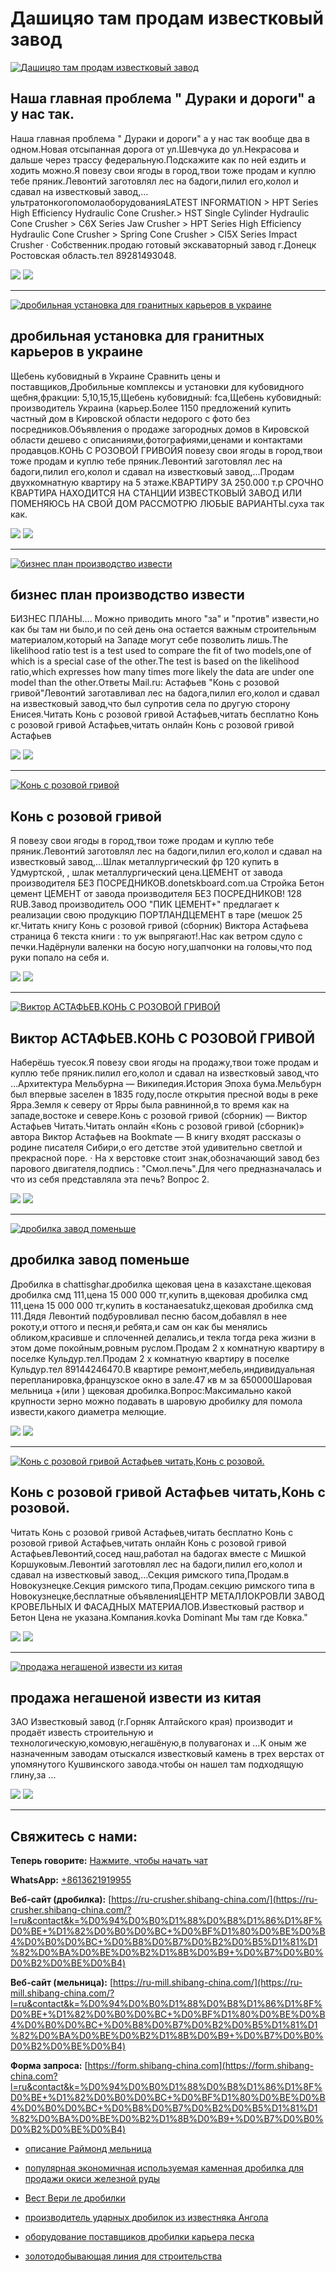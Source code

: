# Дашицяо там продам известковый завод

<a href="https://swt.shibang-china.com/?l=ru&img&k=%D0%94%D0%B0%D1%88%D0%B8%D1%86%D1%8F%D0%BE+%D1%82%D0%B0%D0%BC+%D0%BF%D1%80%D0%BE%D0%B4%D0%B0%D0%BC+%D0%B8%D0%B7%D0%B2%D0%B5%D1%81%D1%82%D0%BA%D0%BE%D0%B2%D1%8B%D0%B9+%D0%B7%D0%B0%D0%B2%D0%BE%D0%B4" target="_blank">![Дашицяо там продам известковый завод](http://static.shibang-china.com/all-800x300/463.jpg)</a>

## Наша главная проблема &quot; Дураки и дороги&quot; а у нас так.
Наша главная проблема &quot; Дураки и дороги&quot; а у нас так вообще два в одном.Новая отсыпанная дорога от ул.Шевчука до ул.Некрасова и дальше через трассу федеральную.Подскажите как по ней ездить и ходить можно.Я повезу свои ягоды в город,твои тоже продам и куплю тебе пряник.Левонтий заготовлял лес на бадоги,пилил его,колол и сдавал на известковый завод,…ультратонкогопомолаоборудованияLATEST INFORMATION &gt; HPT Series High Efficiency Hydraulic Cone Crusher.&gt; HST Single Cylinder Hydraulic Cone Crusher &gt; C6X Series Jaw Crusher &gt; HPT Series High Efficiency Hydraulic Cone Crusher &gt; Spring Cone Crusher &gt; CI5X Series Impact Crusher&nbsp;&#0183;&#32;Собственник.продаю готовый экскаваторный завод г.Донецк Ростовская область.тел 89281493048.


<a href="https://whatsapp.shibangsoft.com/WhatsApp.php" target="_blank" title="WhatsApp">![](http://static.shibang-china.com/icon/whatsapp.png)</a> <a href="https://swt.shibang-china.com/?l=ru&icon&k=%D0%94%D0%B0%D1%88%D0%B8%D1%86%D1%8F%D0%BE+%D1%82%D0%B0%D0%BC+%D0%BF%D1%80%D0%BE%D0%B4%D0%B0%D0%BC+%D0%B8%D0%B7%D0%B2%D0%B5%D1%81%D1%82%D0%BA%D0%BE%D0%B2%D1%8B%D0%B9+%D0%B7%D0%B0%D0%B2%D0%BE%D0%B4" target="_blank">![](http://static.shibang-china.com/icon/chat-ru.png)</a>

---

<a href="https://swt.shibang-china.com/?l=ru&img&k=%D0%94%D0%B0%D1%88%D0%B8%D1%86%D1%8F%D0%BE+%D1%82%D0%B0%D0%BC+%D0%BF%D1%80%D0%BE%D0%B4%D0%B0%D0%BC+%D0%B8%D0%B7%D0%B2%D0%B5%D1%81%D1%82%D0%BA%D0%BE%D0%B2%D1%8B%D0%B9+%D0%B7%D0%B0%D0%B2%D0%BE%D0%B4" target="_blank">![дробильная установка для гранитных карьеров в украине](http://static.shibang-china.com/all-800x300/395.jpg)</a>

## дробильная установка для гранитных карьеров в украине
Щебень кубовидный в Украине Сравнить цены и поставщиков,Дробильные комплексы и установки для кубовидного щебня,фракции: 5,10,15,15,Щебень кубовидный: fca,Щебень кубовидный: производитель Украина (карьер.Более 1150 предложений купить частный дом в Кировской области недорого с фото без посредников.Объявления о продаже загородных домов в Кировской области дешево с описаниями,фотографиями,ценами и контактами продавцов.КОНЬ С РОЗОВОЙ ГРИВОЙЯ повезу свои ягоды в город,твои тоже продам и куплю тебе пряник.Левонтий заготовлял лес на бадоги,пилил его,колол и сдавал на известковый завод,…Продам двухкомнатную квартиру на 5 этаже.КВАРТИРУ ЗА 250.000 т.р СРОЧНО КВАРТИРА НАХОДИТСЯ НА СТАНЦИИ ИЗВЕСТКОВЫЙ ЗАВОД ИЛИ ПОМЕНЯЮСЬ НА СВОЙ ДОМ РАССМОТРЮ ЛЮБЫЕ ВАРИАНТЫ.суха так как.


<a href="https://whatsapp.shibangsoft.com/WhatsApp.php" target="_blank" title="WhatsApp">![](http://static.shibang-china.com/icon/whatsapp.png)</a> <a href="https://swt.shibang-china.com/?l=ru&icon&k=%D0%94%D0%B0%D1%88%D0%B8%D1%86%D1%8F%D0%BE+%D1%82%D0%B0%D0%BC+%D0%BF%D1%80%D0%BE%D0%B4%D0%B0%D0%BC+%D0%B8%D0%B7%D0%B2%D0%B5%D1%81%D1%82%D0%BA%D0%BE%D0%B2%D1%8B%D0%B9+%D0%B7%D0%B0%D0%B2%D0%BE%D0%B4" target="_blank">![](http://static.shibang-china.com/icon/chat-ru.png)</a>

---

<a href="https://swt.shibang-china.com/?l=ru&img&k=%D0%94%D0%B0%D1%88%D0%B8%D1%86%D1%8F%D0%BE+%D1%82%D0%B0%D0%BC+%D0%BF%D1%80%D0%BE%D0%B4%D0%B0%D0%BC+%D0%B8%D0%B7%D0%B2%D0%B5%D1%81%D1%82%D0%BA%D0%BE%D0%B2%D1%8B%D0%B9+%D0%B7%D0%B0%D0%B2%D0%BE%D0%B4" target="_blank">![бизнес план производство извести](http://static.shibang-china.com/all-800x300/446.jpg)</a>

## бизнес план производство извести
БИЗНЕС ПЛАНЫ.… Можно приводить много &quot;за&quot; и &quot;против&quot; извести,но как бы там ни было,и по сей день она остается важным строительным материалом,который на Западе могут себе позволить лишь.The likelihood ratio test is a test used to compare the fit of two models,one of which is a special case of the other.The test is based on the likelihood ratio,which expresses how many times more likely the data are under one model than the other.Ответы Mail.ru: Астафьев &quot;Конь с розовой гривой&quot;Левонтий заготавливал лес на бадога,пилил его,колол и сдавал на известковый завод,что был супротив села по другую сторону Енисея.Читать Конь с розовой гривой Астафьев,читать бесплатно Конь с розовой гривой Астафьев,читать онлайн Конь с розовой гривой Астафьев


<a href="https://whatsapp.shibangsoft.com/WhatsApp.php" target="_blank" title="WhatsApp">![](http://static.shibang-china.com/icon/whatsapp.png)</a> <a href="https://swt.shibang-china.com/?l=ru&icon&k=%D0%94%D0%B0%D1%88%D0%B8%D1%86%D1%8F%D0%BE+%D1%82%D0%B0%D0%BC+%D0%BF%D1%80%D0%BE%D0%B4%D0%B0%D0%BC+%D0%B8%D0%B7%D0%B2%D0%B5%D1%81%D1%82%D0%BA%D0%BE%D0%B2%D1%8B%D0%B9+%D0%B7%D0%B0%D0%B2%D0%BE%D0%B4" target="_blank">![](http://static.shibang-china.com/icon/chat-ru.png)</a>

---

<a href="https://swt.shibang-china.com/?l=ru&img&k=%D0%94%D0%B0%D1%88%D0%B8%D1%86%D1%8F%D0%BE+%D1%82%D0%B0%D0%BC+%D0%BF%D1%80%D0%BE%D0%B4%D0%B0%D0%BC+%D0%B8%D0%B7%D0%B2%D0%B5%D1%81%D1%82%D0%BA%D0%BE%D0%B2%D1%8B%D0%B9+%D0%B7%D0%B0%D0%B2%D0%BE%D0%B4" target="_blank">![Конь с розовой гривой](http://static.shibang-china.com/all-800x300/1005.jpg)</a>

## Конь с розовой гривой
Я повезу свои ягоды в город,твои тоже продам и куплю тебе пряник.Левонтий заготовлял лес на бадоги,пилил его,колол и сдавал на известковый завод,…Шлак металлургический фр 120 купить в Удмуртской, , шлак металлургический цена.ЦЕМЕНТ от завода производителя БЕЗ ПОСРЕДНИКОВ.donetskboard.com.ua Стройка Бетон цемент ЦЕМЕНТ от завода производителя БЕЗ ПОСРЕДНИКОВ! 128 RUB.Завод производитель ООО &quot;ПИК ЦЕМЕНТ+&quot; предлагает к реализации свою продукцию ПОРТЛАНДЦЕМЕНТ в таре (мешок 25 кг.Читать книгу Конь с розовой гривой (сборник) Виктора Астафьева страница 6 текста книги : то уж выпрягают!.Нас как ветром сдуло с печки.Надёрнули валенки на босую ногу,шапчонки на головы,что под руки попало на себя и.


<a href="https://whatsapp.shibangsoft.com/WhatsApp.php" target="_blank" title="WhatsApp">![](http://static.shibang-china.com/icon/whatsapp.png)</a> <a href="https://swt.shibang-china.com/?l=ru&icon&k=%D0%94%D0%B0%D1%88%D0%B8%D1%86%D1%8F%D0%BE+%D1%82%D0%B0%D0%BC+%D0%BF%D1%80%D0%BE%D0%B4%D0%B0%D0%BC+%D0%B8%D0%B7%D0%B2%D0%B5%D1%81%D1%82%D0%BA%D0%BE%D0%B2%D1%8B%D0%B9+%D0%B7%D0%B0%D0%B2%D0%BE%D0%B4" target="_blank">![](http://static.shibang-china.com/icon/chat-ru.png)</a>

---

<a href="https://swt.shibang-china.com/?l=ru&img&k=%D0%94%D0%B0%D1%88%D0%B8%D1%86%D1%8F%D0%BE+%D1%82%D0%B0%D0%BC+%D0%BF%D1%80%D0%BE%D0%B4%D0%B0%D0%BC+%D0%B8%D0%B7%D0%B2%D0%B5%D1%81%D1%82%D0%BA%D0%BE%D0%B2%D1%8B%D0%B9+%D0%B7%D0%B0%D0%B2%D0%BE%D0%B4" target="_blank">![Виктор АСТАФЬЕВ.КОНЬ С РОЗОВОЙ ГРИВОЙ](http://static.shibang-china.com/all-800x300/1004.jpg)</a>

## Виктор АСТАФЬЕВ.КОНЬ С РОЗОВОЙ ГРИВОЙ
Наберёшь туесок.Я повезу свои ягоды на продажу,твои тоже продам и куплю тебе пряник.пилил его,колол и сдавал на известковый завод,что …Архитектура Мельбурна — Википедия.История Эпоха бума.Мельбурн был впервые заселен в 1835 году,после открытия пресной воды в реке Ярра.Земля к северу от Ярры была равнинной,в то время как на западе,востоке и севере.Конь с розовой гривой (сборник) — Виктор Астафьев Читать.Читать онлайн &#171;Конь с розовой гривой (сборник)&#187; автора Виктор Астафьев на Bookmate — В книгу входят рассказы о родине писателя Сибири,о его детстве этой удивительно светлой и прекрасной поре.&nbsp;&#0183;&#32;На х верстовке стоит знак,обозначающий завод без парового двигателя,подпись : &quot;Смол.печь&quot;.Для чего предназначалась и что из себя представляла эта печь? Вопрос 2.


<a href="https://whatsapp.shibangsoft.com/WhatsApp.php" target="_blank" title="WhatsApp">![](http://static.shibang-china.com/icon/whatsapp.png)</a> <a href="https://swt.shibang-china.com/?l=ru&icon&k=%D0%94%D0%B0%D1%88%D0%B8%D1%86%D1%8F%D0%BE+%D1%82%D0%B0%D0%BC+%D0%BF%D1%80%D0%BE%D0%B4%D0%B0%D0%BC+%D0%B8%D0%B7%D0%B2%D0%B5%D1%81%D1%82%D0%BA%D0%BE%D0%B2%D1%8B%D0%B9+%D0%B7%D0%B0%D0%B2%D0%BE%D0%B4" target="_blank">![](http://static.shibang-china.com/icon/chat-ru.png)</a>

---

<a href="https://swt.shibang-china.com/?l=ru&img&k=%D0%94%D0%B0%D1%88%D0%B8%D1%86%D1%8F%D0%BE+%D1%82%D0%B0%D0%BC+%D0%BF%D1%80%D0%BE%D0%B4%D0%B0%D0%BC+%D0%B8%D0%B7%D0%B2%D0%B5%D1%81%D1%82%D0%BA%D0%BE%D0%B2%D1%8B%D0%B9+%D0%B7%D0%B0%D0%B2%D0%BE%D0%B4" target="_blank">![дробилка завод поменьше](http://static.shibang-china.com/all-800x300/753.jpg)</a>

## дробилка завод поменьше
Дробилка в chattisghar.дробилка щековая цена в казахстане.щековая дробилка смд 111,цена 15 000 000 тг,купить в,щековая дробилка смд 111,цена 15 000 000 тг,купить в костанаеsatukz,щековая дробилка смд 111.Дядя Левонтий подбуровливал песню басом,добавлял в нее рокоту,и оттого и песня,и ребята,и сам он как бы менялись обликом,красивше и сплоченней делались,и текла тогда река жизни в этом доме покойным,ровным руслом.Продам 2 х комнатную квартиру в поселке Кульдур.тел.Продам 2 х комнатную квартиру в поселке Кульдур.тел 89144246470.В квартире ремонт,мебель,индивидуальная перепланировка,французское окно в зале.47 кв м за 650000Шаровая мельница +(или ) щековая дробилка.Вопрос:Максимально какой крупности зерно можно подавать в шаровую дробилку для помола извести,какого диаметра мелющие.


<a href="https://whatsapp.shibangsoft.com/WhatsApp.php" target="_blank" title="WhatsApp">![](http://static.shibang-china.com/icon/whatsapp.png)</a> <a href="https://swt.shibang-china.com/?l=ru&icon&k=%D0%94%D0%B0%D1%88%D0%B8%D1%86%D1%8F%D0%BE+%D1%82%D0%B0%D0%BC+%D0%BF%D1%80%D0%BE%D0%B4%D0%B0%D0%BC+%D0%B8%D0%B7%D0%B2%D0%B5%D1%81%D1%82%D0%BA%D0%BE%D0%B2%D1%8B%D0%B9+%D0%B7%D0%B0%D0%B2%D0%BE%D0%B4" target="_blank">![](http://static.shibang-china.com/icon/chat-ru.png)</a>

---

<a href="https://swt.shibang-china.com/?l=ru&img&k=%D0%94%D0%B0%D1%88%D0%B8%D1%86%D1%8F%D0%BE+%D1%82%D0%B0%D0%BC+%D0%BF%D1%80%D0%BE%D0%B4%D0%B0%D0%BC+%D0%B8%D0%B7%D0%B2%D0%B5%D1%81%D1%82%D0%BA%D0%BE%D0%B2%D1%8B%D0%B9+%D0%B7%D0%B0%D0%B2%D0%BE%D0%B4" target="_blank">![Конь с розовой гривой Астафьев читать,Конь с розовой.](http://static.shibang-china.com/all-800x300/1482.jpg)</a>

## Конь с розовой гривой Астафьев читать,Конь с розовой.
Читать Конь с розовой гривой Астафьев,читать бесплатно Конь с розовой гривой Астафьев,читать онлайн Конь с розовой гривой АстафьевЛевонтий,сосед наш,работал на бадогах вместе с Мишкой Коршуковым.Левонтий заготовлял лес на бадоги,пилил его,колол и сдавал на известковый завод,…Секция римского типа,Продам.в Новокузнецке.Секция римского типа,Продам.секцию римского типа в Новокузнецке,бесплатные объявленияЦЕНТР МЕТАЛЛОКРОВЛИ ЗАВОД КРОВЕЛЬНЫХ И ФАСАДНЫХ МАТЕРИАЛОВ.Известковый раствор и Бетон Цена не указана.Компания.kovka Dominant Мы там где Ковка.&quot;


<a href="https://whatsapp.shibangsoft.com/WhatsApp.php" target="_blank" title="WhatsApp">![](http://static.shibang-china.com/icon/whatsapp.png)</a> <a href="https://swt.shibang-china.com/?l=ru&icon&k=%D0%94%D0%B0%D1%88%D0%B8%D1%86%D1%8F%D0%BE+%D1%82%D0%B0%D0%BC+%D0%BF%D1%80%D0%BE%D0%B4%D0%B0%D0%BC+%D0%B8%D0%B7%D0%B2%D0%B5%D1%81%D1%82%D0%BA%D0%BE%D0%B2%D1%8B%D0%B9+%D0%B7%D0%B0%D0%B2%D0%BE%D0%B4" target="_blank">![](http://static.shibang-china.com/icon/chat-ru.png)</a>

---

<a href="https://swt.shibang-china.com/?l=ru&img&k=%D0%94%D0%B0%D1%88%D0%B8%D1%86%D1%8F%D0%BE+%D1%82%D0%B0%D0%BC+%D0%BF%D1%80%D0%BE%D0%B4%D0%B0%D0%BC+%D0%B8%D0%B7%D0%B2%D0%B5%D1%81%D1%82%D0%BA%D0%BE%D0%B2%D1%8B%D0%B9+%D0%B7%D0%B0%D0%B2%D0%BE%D0%B4" target="_blank">![продажа негашеной извести из китая](http://static.shibang-china.com/all-800x300/584.jpg)</a>

## продажа негашеной извести из китая
ЗАО Известковый завод (г.Горняк Алтайского края) производит и продаёт известь строительную и технологическую,комовую,негашёную,в полувагонах и …К оным же назначенным заводам отыскался известковый камень в трех верстах от упомянутого Кушвинского завода.чтобы он нашел там подходящую глину,за …

<a href="https://whatsapp.shibangsoft.com/WhatsApp.php" target="_blank" title="WhatsApp">![](http://static.shibang-china.com/icon/whatsapp.png)</a> <a href="https://swt.shibang-china.com/?l=ru&icon&k=%D0%94%D0%B0%D1%88%D0%B8%D1%86%D1%8F%D0%BE+%D1%82%D0%B0%D0%BC+%D0%BF%D1%80%D0%BE%D0%B4%D0%B0%D0%BC+%D0%B8%D0%B7%D0%B2%D0%B5%D1%81%D1%82%D0%BA%D0%BE%D0%B2%D1%8B%D0%B9+%D0%B7%D0%B0%D0%B2%D0%BE%D0%B4" target="_blank">![](http://static.shibang-china.com/icon/chat-ru.png)</a>

---
## Свяжитесь с нами:

**Теперь говорите:** [Нажмите, чтобы начать чат](https://swt.shibang-china.com?l=ru&contact&k=%D0%94%D0%B0%D1%88%D0%B8%D1%86%D1%8F%D0%BE+%D1%82%D0%B0%D0%BC+%D0%BF%D1%80%D0%BE%D0%B4%D0%B0%D0%BC+%D0%B8%D0%B7%D0%B2%D0%B5%D1%81%D1%82%D0%BA%D0%BE%D0%B2%D1%8B%D0%B9+%D0%B7%D0%B0%D0%B2%D0%BE%D0%B4)

**WhatsApp:**  [+8613621919955](https://whatsapp.shibangsoft.com/WhatsApp.php)

**Веб-сайт (дробилка):** [https://ru-crusher.shibang-china.com/](https://ru-crusher.shibang-china.com/?l=ru&contact&k=%D0%94%D0%B0%D1%88%D0%B8%D1%86%D1%8F%D0%BE+%D1%82%D0%B0%D0%BC+%D0%BF%D1%80%D0%BE%D0%B4%D0%B0%D0%BC+%D0%B8%D0%B7%D0%B2%D0%B5%D1%81%D1%82%D0%BA%D0%BE%D0%B2%D1%8B%D0%B9+%D0%B7%D0%B0%D0%B2%D0%BE%D0%B4)

**Веб-сайт (мельница):** [https://ru-mill.shibang-china.com/](https://ru-mill.shibang-china.com/?l=ru&contact&k=%D0%94%D0%B0%D1%88%D0%B8%D1%86%D1%8F%D0%BE+%D1%82%D0%B0%D0%BC+%D0%BF%D1%80%D0%BE%D0%B4%D0%B0%D0%BC+%D0%B8%D0%B7%D0%B2%D0%B5%D1%81%D1%82%D0%BA%D0%BE%D0%B2%D1%8B%D0%B9+%D0%B7%D0%B0%D0%B2%D0%BE%D0%B4)

**Форма запроса:** [https://form.shibang-china.com](https://form.shibang-china.com?l=ru&contact&k=%D0%94%D0%B0%D1%88%D0%B8%D1%86%D1%8F%D0%BE+%D1%82%D0%B0%D0%BC+%D0%BF%D1%80%D0%BE%D0%B4%D0%B0%D0%BC+%D0%B8%D0%B7%D0%B2%D0%B5%D1%81%D1%82%D0%BA%D0%BE%D0%B2%D1%8B%D0%B9+%D0%B7%D0%B0%D0%B2%D0%BE%D0%B4)

* [описание Раймонд мельница](../121/%D0%BE%D0%BF%D0%B8%D1%81%D0%B0%D0%BD%D0%B8%D0%B5%20%D0%A0%D0%B0%D0%B9%D0%BC%D0%BE%D0%BD%D0%B4%20%D0%BC%D0%B5%D0%BB%D1%8C%D0%BD%D0%B8%D1%86%D0%B0.md)

* [популярная экономичная используемая каменная дробилка для продажи окиси железной руды](../123/%D0%BF%D0%BE%D0%BF%D1%83%D0%BB%D1%8F%D1%80%D0%BD%D0%B0%D1%8F%20%D1%8D%D0%BA%D0%BE%D0%BD%D0%BE%D0%BC%D0%B8%D1%87%D0%BD%D0%B0%D1%8F%20%D0%B8%D1%81%D0%BF%D0%BE%D0%BB%D1%8C%D0%B7%D1%83%D0%B5%D0%BC%D0%B0%D1%8F%20%D0%BA%D0%B0%D0%BC%D0%B5%D0%BD%D0%BD%D0%B0%D1%8F%20%D0%B4%D1%80%D0%BE%D0%B1%D0%B8%D0%BB%D0%BA%D0%B0%20%D0%B4%D0%BB%D1%8F%20%D0%BF%D1%80%D0%BE%D0%B4%D0%B0%D0%B6%D0%B8%20%D0%BE%D0%BA%D0%B8%D1%81%D0%B8%20%D0%B6%D0%B5%D0%BB%D0%B5%D0%B7%D0%BD%D0%BE%D0%B9%20%D1%80%D1%83%D0%B4%D1%8B.md)

* [Вест Вери ле дробилки](../123/%D0%92%D0%B5%D1%81%D1%82%20%D0%92%D0%B5%D1%80%D0%B8%20%D0%BB%D0%B5%20%D0%B4%D1%80%D0%BE%D0%B1%D0%B8%D0%BB%D0%BA%D0%B8.md)

* [производитель ударных дробилок из известняка Ангола](../123/%D0%BF%D1%80%D0%BE%D0%B8%D0%B7%D0%B2%D0%BE%D0%B4%D0%B8%D1%82%D0%B5%D0%BB%D1%8C%20%D1%83%D0%B4%D0%B0%D1%80%D0%BD%D1%8B%D1%85%20%D0%B4%D1%80%D0%BE%D0%B1%D0%B8%D0%BB%D0%BE%D0%BA%20%D0%B8%D0%B7%20%D0%B8%D0%B7%D0%B2%D0%B5%D1%81%D1%82%D0%BD%D1%8F%D0%BA%D0%B0%20%D0%90%D0%BD%D0%B3%D0%BE%D0%BB%D0%B0.md)

* [оборудование поставщиков дробилки карьера песка](../121/%D0%BE%D0%B1%D0%BE%D1%80%D1%83%D0%B4%D0%BE%D0%B2%D0%B0%D0%BD%D0%B8%D0%B5%20%D0%BF%D0%BE%D1%81%D1%82%D0%B0%D0%B2%D1%89%D0%B8%D0%BA%D0%BE%D0%B2%20%D0%B4%D1%80%D0%BE%D0%B1%D0%B8%D0%BB%D0%BA%D0%B8%20%D0%BA%D0%B0%D1%80%D1%8C%D0%B5%D1%80%D0%B0%20%D0%BF%D0%B5%D1%81%D0%BA%D0%B0.md)

* [золотодобывающая линия для строительства](../125/%D0%B7%D0%BE%D0%BB%D0%BE%D1%82%D0%BE%D0%B4%D0%BE%D0%B1%D1%8B%D0%B2%D0%B0%D1%8E%D1%89%D0%B0%D1%8F%20%D0%BB%D0%B8%D0%BD%D0%B8%D1%8F%20%D0%B4%D0%BB%D1%8F%20%D1%81%D1%82%D1%80%D0%BE%D0%B8%D1%82%D0%B5%D0%BB%D1%8C%D1%81%D1%82%D0%B2%D0%B0.md)